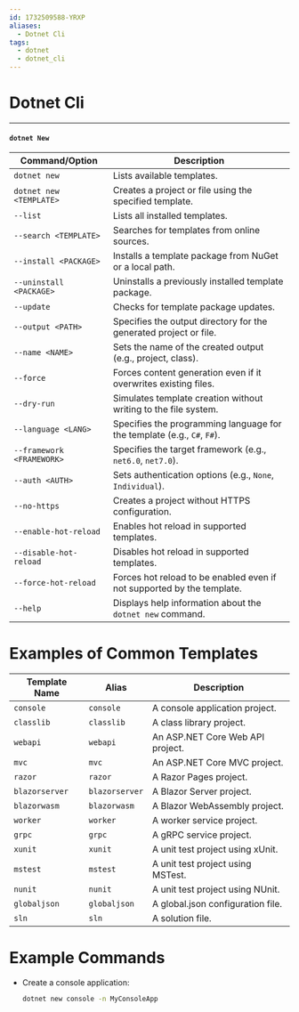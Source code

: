 ```yaml
---
id: 1732509588-YRXP
aliases:
  - Dotnet Cli
tags:
  - dotnet
  - dotnet_cli
---
```


# Dotnet Cli


---
#### `dotnet New`

| Command/Option                     | Description                                                                 |
|------------------------------------|-----------------------------------------------------------------------------|
| `dotnet new`                       | Lists available templates.                                                 |
| `dotnet new <TEMPLATE>`            | Creates a project or file using the specified template.                    |
| `--list`                           | Lists all installed templates.                                             |
| `--search <TEMPLATE>`              | Searches for templates from online sources.                                |
| `--install <PACKAGE>`              | Installs a template package from NuGet or a local path.                    |
| `--uninstall <PACKAGE>`            | Uninstalls a previously installed template package.                        |
| `--update`                         | Checks for template package updates.                                       |
| `--output <PATH>`                  | Specifies the output directory for the generated project or file.          |
| `--name <NAME>`                    | Sets the name of the created output (e.g., project, class).                |
| `--force`                          | Forces content generation even if it overwrites existing files.            |
| `--dry-run`                        | Simulates template creation without writing to the file system.            |
| `--language <LANG>`                | Specifies the programming language for the template (e.g., `C#`, `F#`).    |
| `--framework <FRAMEWORK>`          | Specifies the target framework (e.g., `net6.0`, `net7.0`).                 |
| `--auth <AUTH>`                    | Sets authentication options (e.g., `None`, `Individual`).                 |
| `--no-https`                       | Creates a project without HTTPS configuration.                             |
| `--enable-hot-reload`              | Enables hot reload in supported templates.                                 |
| `--disable-hot-reload`             | Disables hot reload in supported templates.                                |
| `--force-hot-reload`               | Forces hot reload to be enabled even if not supported by the template.     |
| `--help`                           | Displays help information about the `dotnet new` command.                 |

# Examples of Common Templates

| Template Name             | Alias       | Description                              |
|---------------------------|-------------|------------------------------------------|
| `console`                 | `console`   | A console application project.          |
| `classlib`                | `classlib`  | A class library project.                |
| `webapi`                  | `webapi`    | An ASP.NET Core Web API project.        |
| `mvc`                     | `mvc`       | An ASP.NET Core MVC project.            |
| `razor`                   | `razor`     | A Razor Pages project.                  |
| `blazorserver`            | `blazorserver` | A Blazor Server project.              |
| `blazorwasm`              | `blazorwasm` | A Blazor WebAssembly project.          |
| `worker`                  | `worker`    | A worker service project.               |
| `grpc`                    | `grpc`      | A gRPC service project.                 |
| `xunit`                   | `xunit`     | A unit test project using xUnit.        |
| `mstest`                  | `mstest`    | A unit test project using MSTest.       |
| `nunit`                   | `nunit`     | A unit test project using NUnit.        |
| `globaljson`              | `globaljson`| A global.json configuration file.       |
| `sln`                     | `sln`       | A solution file.                        |

# Example Commands

- Create a console application:
  ```sh
  dotnet new console -n MyConsoleApp
```

